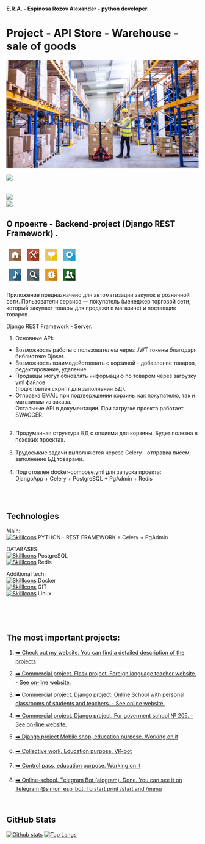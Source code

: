 
#### E.R.A. - Espinosa Rozov Alexander - python developer.
# Project - API Store - Warehouse -  sale of goods

<img src="https://github.com/ERAalex/rest_store/blob/main/warehouse.jpeg">
<p>
  <a href="https://www.linkedin.com/in/alexander-espinosa-rozov-b3b270121/"><img src="https://img.shields.io/badge/linkedin-%230077B5.svg?&style=for-the-badge&logo=linkedin&logoColor=white"></a>
</p>

<br><a href="mailto:erapyth@gmail.com"><img src="https://img.shields.io/badge/-Gmail%20contact%20me-red"></a>
<br><a href="https://t.me/espinosa_python"><img src="https://img.shields.io/badge/-Telegram-blue"></a>

## О проекте - Backend-project (Django REST Framework) .

  <a href="#" target="_blank" rel="noreferrer nofollow">
      <img src="https://github.com/ERAalex/PREVIEW_project_site_buisness_card_Maria-/blob/main/website_icons.jpg" >
    </a>

Приложение предназначено для автоматизации закупок в розничной сети. Пользователи сервиса — покупатель (менеджер торговой сети, который закупает товары для продажи в магазине) и поставщик товаров. <br>

Django REST Framework - Server. 
1. Основные API:<br>
- Возможность работы с пользователем через JWT токены благодаря библиотеке Djoser.<br>
- Возможность взаимодействовать с корзиной - добавление товаров, редактирование, удаление.<br>
- Продавцы могут обновлять информацию по товаром через загрузку yml файлов <br>(подготовлен скрипт для заполнения БД).<br>
- Отправка EMAIL при подтверждении корзины как покупателю, так и магазинам из заказа.<br>
Остальные API в документации. При загрузке проекта работает SWAGGER.<br><br>

2. Продуманная структура БД с опциями для корзины. Будет полезна в похожих проектах.<br><br>
2. Трудоемкие задачи выполняются черезе Celery - отправка писем, заполнение БД товарами.<br><br>
3. Подготовлен docker-compose.yml для запуска проекта: <br>
 DjangoApp + Celery + PostgreSQL + PgAdmin + Redis<br><br>




<br>

## Technologies
Main:<br/>
[![SkillIcons](https://skillicons.dev/icons?i=python)](https://skillicons.dev) PYTHON - REST FRAMEWORK + Celery + PgAdmin <br/>

DATABASES:<br/>
[![SkillIcons](https://skillicons.dev/icons?i=postgres)](https://skillicons.dev) PostgreSQL <br/>
[![SkillIcons](https://skillicons.dev/icons?i=redis)](https://skillicons.dev) Redis <br/>

Additional tech:<br/>
[![SkillIcons](https://skillicons.dev/icons?i=docker)](https://skillicons.dev) Docker <br/>
[![SkillIcons](https://skillicons.dev/icons?i=git)](https://skillicons.dev) GIT <br/>
[![SkillIcons](https://skillicons.dev/icons?i=linux)](https://skillicons.dev) Linux <br/><br/>

<br/><br/>

## The most important projects:
1. <p><a href="https://itespinosa.com/" target="_blank">➡️ Check out my website. You can find a detailed description of the projects</a></p>
2. <p><a href="https://github.com/ERAalex/PREVIEW_project_site_buisness_card_Maria-">➡️ Сommercial project. Flask project. Foreign language teacher website. </a><a href="https://espinosamaria.ru/"> - See on-line website.</a></p>
4. <p><a href="https://github.com/ERAalex/PREVIEW_project_Online_it_school">➡️ Сommercial project. Django project. Online School with personal classrooms of students and teachers.  </a><a href="https://edu.gym205.ru/"> - See online website.</a></p>
5. <p><a href="https://github.com/ERAalex/PREVIEW_project_205_kafedra_website">➡️ Сommercial project. Django project. For goverment school № 205. </a><a href="http://school.gym205.ru/"> - See on-line website.</a></p>
6. <p><a href="https://github.com/ERAalex/project_Web_Site_Mobiles">➡️ Django project Mobile shop, education purpose. Working on it</a></p>
7. <p><a href="https://github.com/ERAalex/Netology_Collective_work">➡️ Collective work. Education purpose. VK-bot</a></p>
8. <p><a href="#">➡️ Control pass, education purpose. Working on it</a></p>
9. <p><a href="https://telegram.me/simon_esp_bot">➡️ Online-school. Telegram Bot (aiogram). Done. You can see it on Telegram @simon_esp_bot. To start print /start and /menu</a></p>





<br/>


<h2>GitHub Stats</h2>

<a href="#">![Github stats](https://github-readme-stats.vercel.app/api?username=ERAalex&theme=blueberry&count_private=true&hide_border=true&line_height=20)</a>
<a href="#">![Top Langs](https://github-readme-stats.vercel.app/api/top-langs/?username=ERAalex&layout=compact&theme=blueberry&count_private=true&hide_border=true)</a>
